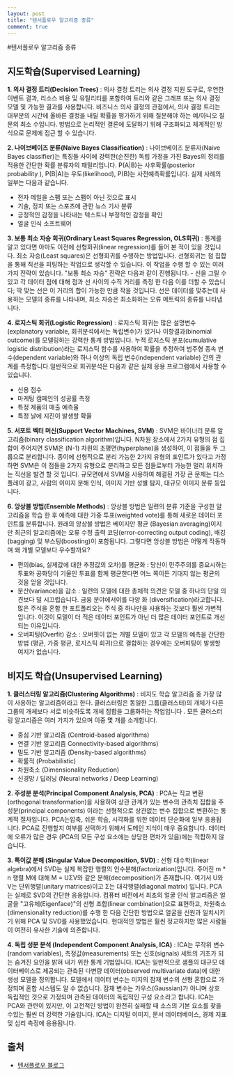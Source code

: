 ```yaml
---
layout: post
title: "텐서플로우 알고리즘 종류"
comment: true
---
```


#텐서플로우 알고리즘 종류

## 지도학습(Supervised Learning)

**1. 의사 결정 트리(Decision Trees)** : 의사 결정 트리는 의사 결정 지원 도구로, 우연한 이벤트 결과, 리소스 비용 및 유틸리티를 포함하여 트리와 같은 그래프 또는 의사 결정 모델 및 가능한 결과를 사용합니다. 비즈니스 의사 결정의 관점에서, 의사 결정 트리는 대부분의 시간에 올바른 결정을 내릴 확률을 평가하기 위해 질문해야 하는 예/아니오 질문의 최소 수입니다. 방법으로 논리적인 결론에 도달하기 위해 구조화되고 체계적인 방식으로 문제에 접근 할 수 있습니다.

**2. 나이브베이즈 분류(Naive Bayes Classification)** : 나이브베이즈 분류자(Naive Bayes classifier)는 특징들 사이에 강력한(순진한) 독립 가정을 가진 Bayes의 정리를 적용한 간단한 확률 분류자의 패밀리입니다. P(A|B)는 사후확률(posterior probability ), P(B|A)는 우도(likelihood), P(B)는 사전예측확률입니다. 실제 사례의 일부는 다음과 같습니다.
- 전자 메일을 스팸 또는 스팸이 아닌 것으로 표시
-  기술, 정치 또는 스포츠에 관한 뉴스 기사 분류
-  긍정적인 감정을 나타내는 텍스트나 부정적인 감정을 확인
-  얼굴 인식 소프트웨어

**3. 보통 최소 자승 회귀(Ordinary Least Squares Regression, OLS회귀)** : 통계를 알고 있다면 아마도 이전에 선형회귀(linear regression)를 들어 본 적이 있을 것입니다. 최소 자승(Least squares)은 선형회귀를 수행하는 방법입니다. 선형회귀는 점 집합을 통해 직선을 피팅하는 작업으로 생각할 수 있습니다. 이 작업을 수행 할 수 있는 여러 가지 전략이 있습니다. "보통 최소 자승" 전략은 다음과 같이 진행됩니다. - 선을 그릴 수 있고 각 데이터 점에 대해 점과 선 사이의 수직 거리를 측정 한 다음 이를 더할 수 있습니다; 딱 맞는 선은 이 거리의 합이 가능한 만큼 작을 것입니다. 선은 데이터를 맞추는데 사용하는 모델의 종류를 나타내며, 최소 자승은 최소화하는 오류 메트릭의 종류를 나타냅니다.

**4. 로지스틱 회귀(Logistic Regression)** : 로지스틱 회귀는 많은 설명변수(explanatory variable, 회귀분석에서는 독립변수)가 있거나 이항결과(binomial outcome)를 모델링하는 강력한 통계 방법입니다. 누적 로지스틱 분포(cumulative logistic distribution)라는 로지스틱 함수를 사용하여 확률을 추정하여 범주형 종속 변수(dependent variable)와 하나 이상의 독립 변수(independent variable) 간의 관계를 측정합니다.일반적으로 회귀분석은 다음과 같은 실제 응용 프로그램에서 사용할 수 있습니다.
* 신용 점수
* 마케팅 캠페인의 성공률 측정
* 특정 제품의 매출 예측율
* 특정 날에 지진이 발생할 확율

**5. 서포트 벡터 머신(Support Vector Machines, SVM)** : SVM은 바이너리 분류 알고리즘(binary classification algorithm)입니다. N차원 장소에서 2가지 유형의 점 집합이 주어지면 SVM은 (N-1) 차원의 초평면(hyperplane)을 생성하여, 이 점들을 두 그룹으로 분리합니다. 종이에 선형적으로 분리 가능한 2가지 유형의 포인트가 있다고 가정하면 SVM은 이 점들을 2가지 유형으로 분리하고 모든 점들로부터 가능한 멀리 위치하는 직선을 발견 할 것 입니다. 규모면에서 SVM을 사용하여 해결된 가장 큰 문제는 디스플레이 광고, 사람의 이미지 분해 인식, 이미지 기반 성별 탐지, 대규모 이미지 분류 등입니다.

**6. 앙상블 방법(Ensemble Methods)** : 앙상블 방법은 일련의 분류 기준을 구성한 알고리즘을 학습 한 후 예측에 대한 가중 투표(weighted vote)를 통해 새로운 데이터 포인트를 분류합니다. 원래의 앙상블 방법은 베이지안 평균 (Bayesian averaging)이지만 최근의 알고리즘에는 오류 수정 출력 코딩(error-correcting output coding), 배깅(bagging) 및 부스팅(boosting)이 포함됩니다. 그렇다면 앙상블 방법은 어떻게 작동하며 왜 개별 모델보다 우수할까요?
* 편의(bias, 실제값에 대한 추정값의 오차)를 평균화 : 당신이 민주주의를 중요시하는 투표와 공화당이 기울인 투표를 함께 평균한다면 어느 쪽이든 기대지 않는 평균의 것을 얻을 것입니다.
* 분산(variance)을 감소 : 일련의 모델에 대한 총체적 의견은 모델 중 하나의 단일 의견보다 덜 시끄럽습니다. 금융 분야에서이를 다양 화 (diversification)라고합니다. 많은 주식을 혼합 한 포트폴리오는 주식 중 하나만을 사용하는 것보다 훨씬 가변적입니다. 이것이 모델이 더 적은 데이터 포인트가 아닌 더 많은 데이터 포인트로 개선되는 이유입니다.
* 오버피팅(Overfit) 감소 : 오버핏이 없는 개별 모델이 있고 각 모델의 예측을 간단한 방법 (평균, 가중 평균, 로지스틱 회귀)으로 결합하는 경우에는 오버피팅이 발생할 여지가 없습니다.

## 비지도 학습(Unsupervised Learning)

**1. 클러스터링 알고리즘(Clustering Algorithms)** : 비지도 학습 알고리즘 중 가장 많이 사용하는 알고리즘이라고 한다. 클러스터링은 동일한 그룹(클러스터)의 개체가 다른 그룹의 개체보다 서로 비슷하도록 개체 집합을 그룹화하는 작업입니다 . 모든 클러스터링 알고리즘은 여러 가지가 있으며 이중 몇 개를 소개합니다.
* 중심 기반 알고리즘 (Centroid-based algorithms)
* 연결 기반 알고리즘 Connectivity-based algorithms)
* 밀도 기반 알고리즘 (Density-based algorithms)
* 확률적 (Probabilistic)
* 차원축소 (Dimensionality Reduction)
* 신경망 / 딥러닝 (Neural networks / Deep Learning)

**2. 주성분 분석(Principal Component Analysis, PCA)** : PCA는 직교 변환(orthogonal transformation)을 사용하여 상관 관계가 있는 변수의 관측치 집합을 주성분(principal components) 이라는 선형적으로 상관없는 변수 집합으로 변환하는 통계적 절차입니다. 
PCA는압축, 쉬운 학습, 시각화를 위한 데이터 단순화에 일부 응용됩니다. PCA로 진행할지 여부를 선택하기 위해서 도메인 지식이 매우 중요합니다. 데이터에 오류가 많은 경우 (PCA의 모든 구성 요소에는 상당한 편차가 있음)에는 적합하지 않습니다.

**3. 특이값 분해 (Singular Value Decomposition, SVD)** : 선형 대수학(linear algebra)에서 SVD는 실제 복잡한 행렬의 인수분해(factorization)입니다. 주어진 m * n 행렬 M에 대해 M = UΣV와 같은 분해(decomposition)가 존재합니다. 
여기서 U와 V는 단위행렬(unitary matrices)이고 Σ는 대각행렬(diagonal matrix) 입니다. PCA는 실제로 SVD의 간단한 응용입니다. 
컴퓨터 비전에서 최초의 얼굴 인식 알고리즘은 얼굴을 "고유체(Eigenface)"의 선형 조합(linear combination)으로 표현하고, 차원축소(dimensionality reduction)를 수행 한 다음 간단한 방법으로 얼굴을 신원과 일치시키기 위해 PCA 및 SVD를 사용했었습니다. 
현대적인 방법은 훨씬 정교하지만 많은 사람들이 여전히 유사한 기술에 의존합니다.

**4. 독립 성분 분석 (Independent Component Analysis, ICA)** : ICA는 무작위 변수(random variables), 측정값(measurements) 또는 신호(signals) 세트의 기초가 되는 숨겨진 요인을 밝혀 내기 위한 통계 기법입니다. 
ICA는 일반적으로 샘플의 대규모 데이터베이스로 제공되는 관측된 다변량 데이터(observed multivariate data)에 대한 생성 모델을 정의합니다. 모델에서 데이터 변수는 미지의 잠재 변수의 선형 혼합으로 가정되며 혼합 시스템도 알 수 없습니다. 잠재 변수는 가우스(Gaussian)가 아니며 상호 독립적인 것으로 가정되며 관측된 데이터의 독립적인 구성 요소라고 합니다.
ICA는 PCA와 관련이 있지만, 이 고전적인 방법이 완전히 실패할 때 소스의 기본 요소를 찾을 수있는 훨씬 더 강력한 기술입니다. ICA는 디지털 이미지, 문서 데이터베이스, 경제 지표 및 심리 측정에 응용됩니다.

## 출처

- [텐서플로우 블로그](https://tensorflow.blog/%ED%8C%8C%EC%9D%B4%EC%8D%AC-%EB%A8%B8%EC%8B%A0%EB%9F%AC%EB%8B%9D/2-5-%EC%9A%94%EC%95%BD-%EB%B0%8F-%EC%A0%95%EB%A6%AC/)


